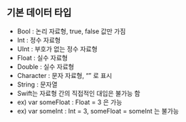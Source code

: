 ## 기본 데이터 타입 

* Bool : 논리 자료형, true, false 값만 가짐
* Int : 정수 자료형
* UInt : 부호가 없는 정수 자료형
* Float : 실수 자료형
* Double : 실수 자료형
* Character : 문자 자료형, “” 로 표시
* String : 문자열
* Swift는 자료형 간의 직접적인 대입은 불가능 함
* ex) var someFloat : Float = 3 은 가능
* ex) var someInt : Int = 3, someFloat = someInt 는 불가능
